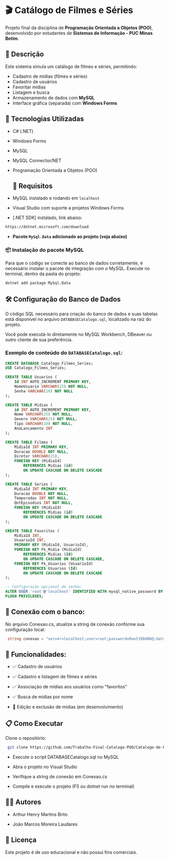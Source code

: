 # 🎬 Catálogo de Filmes e Séries

Projeto final da disciplina de **Programação Orientada a Objetos (POO)**, desenvolvido por estudantes de **Sistemas de Informação - PUC Minas Betim**.

## 📌 Descrição

Este sistema simula um catálogo de filmes e séries, permitindo:

- Cadastro de mídias (filmes e séries)
- Cadastro de usuários
- Favoritar mídias
- Listagem e busca
- Armazenamento de dados com **MySQL**
- Interface gráfica (separada)  com **Windows Forms**

## 🚀 Tecnologias Utilizadas

- C# (.NET)
- Windows Forms
- MySQL
- MySQL Connector/NET
- Programação Orientada a Objetos (POO)


  ## 🧩 Requisitos

- MySQL instalado e rodando em `localhost`
- Visual Studio com suporte a projetos Windows Forms
- [.NET SDK] instalado, link abaixo:
```bash
https://dotnet.microsoft.com/download
```
- **Pacote `MySql.Data` adicionado ao projeto (veja abaixo)**
  

### 📦 Instalação do pacote MySQL

Para que o código se conecte ao banco de dados corretamente, é necessário instalar o pacote de integração com o MySQL. Execute no terminal, dentro da pasta do projeto:

```bash
dotnet add package MySql.Data
```


## 🛠️ Configuração do Banco de Dados

O código SQL necessário para criação do banco de dados e suas tabelas está disponível no arquivo `DATABASECatalogo.sql`, localizado na raiz do projeto.

Você pode executá-lo diretamente no MySQL Workbench, DBeaver ou outro cliente de sua preferência.

### Exemplo de conteúdo do `DATABASECatalogo.sql`:

```sql
CREATE DATABASE Catalogo_Filmes_Series;
USE Catalogo_Filmes_Series;

CREATE TABLE Usuarios (
    Id INT AUTO_INCREMENT PRIMARY KEY,
    NomeUsuario VARCHAR(25) NOT NULL,
    Senha VARCHAR(10) NOT NULL
);

CREATE TABLE Midias (
    id INT AUTO_INCREMENT PRIMARY KEY,
    Nome VARCHAR(25) NOT NULL,
    Genero VARCHAR(25) NOT NULL, 
    Tipo VARCHAR(10) NOT NULL,
    AnoLancamento INT
);

CREATE TABLE Filmes (
    MidiaId INT PRIMARY KEY,
    Duracao DOUBLE NOT NULL,
    Diretor VARCHAR(25),
    FOREIGN KEY (MidiaId)
        REFERENCES Midias (id)
        ON UPDATE CASCADE ON DELETE CASCADE
);

CREATE TABLE Series (
    MidiaId INT PRIMARY KEY,
    Duracao DOUBLE NOT NULL,
    Temporadas INT NOT NULL,
    QntEpisodios INT NOT NULL,
    FOREIGN KEY (MidiaId)
        REFERENCES Midias (id)
        ON UPDATE CASCADE ON DELETE CASCADE
);

CREATE TABLE Favoritos (
    MidiaId INT,
    UsuarioId INT,
    PRIMARY KEY (MidiaId, UsuarioId),
    FOREIGN KEY Fk_Midia (MidiaId)
        REFERENCES Midias (Id)
        ON UPDATE CASCADE ON DELETE CASCADE,
    FOREIGN KEY Fk_Usuarios (UsuarioId)
        REFERENCES Usuarios (Id)
        ON UPDATE CASCADE ON DELETE CASCADE
);

-- Configuração opcional de senha:
ALTER USER 'root'@'localhost' IDENTIFIED WITH mysql_native_password BY 'Root190406@';
FLUSH PRIVILEGES;
```
## 🔐 Conexão com o banco:

No arquivo Conexao.cs, atualize a string de conexão conforme sua configuração local:
```csharp
 string conexao = "server=localhost;user=root;password=Root190406@;database=Catalogo_Filmes_Series";
```

## 📸 Funcionalidades:

- ✅ Cadastro de usuários

- ✅ Cadastro e listagem de filmes e séries

- ✅ Associação de mídias aos usuários como "favoritos"

- ✅ Busca de mídias por nome

- 🚧 Edição e exclusão de mídias (em desenvolvimento)

## 📋 Como Executar

Clone o repositório:

```bash 
 git clone https://github.com/Trabalho-Final-Catalogo-POO/Catalogo-de-Filmes-e-Series.git
```

- Execute o script DATABASECatalogo.sql no MySQL

- Abra o projeto no Visual Studio

- Verifique a string de conexão em Conexao.cs

- Compile e execute o projeto (F5 ou dotnet run no terminal)

## 👨‍💻 Autores

- Arthur Henry Martins Brito
  
- João Marcos Moreira Laudares


## 📄 Licença

Este projeto é de uso educacional e não possui fins comerciais.




